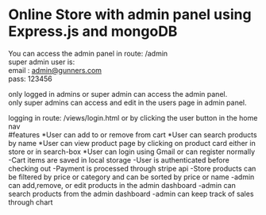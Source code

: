 # Online Store with admin panel using Express.js and mongoDB

You can access the admin panel in route: /admin  
super admin user is:  
email : admin@gunners.com  
pass: 123456  

only logged in admins or super admin can access the admin panel.  
only super admins can access and edit in the users page in admin panel.  

logging in route: /views/login.html  or by clicking the user button in the home nav  
#features
*User can add to or remove from cart
*User can search products by name
*User can view product page by clicking on product card either in store or in search-box
*User can login using Gmail or can register normally
-Cart items are saved in local storage
-User is authenticated before checking out
-Payment is processed through stripe api
-Store products can be filtered by price or category and can be sorted by price or name
-admin can add,remove, or edit products in the admin dashboard
-admin can search products from the admin dashboard
-admin can keep track of sales through chart

